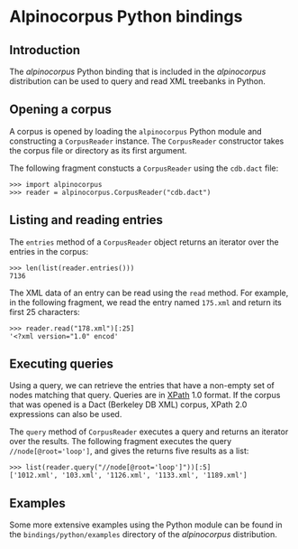 # Alpinocorpus Python bindings

## Introduction

The *alpinocorpus* Python binding that is included in the *alpinocorpus*
distribution can be used to query and read XML treebanks in Python.

## Opening a corpus

A corpus is opened by loading the `alpinocorpus` Python module and
constructing a `CorpusReader` instance. The `CorpusReader` constructor
takes the corpus file or directory as its first argument.

The following fragment constucts a `CorpusReader` using the `cdb.dact`
file:

~~~ {.python}
>>> import alpinocorpus
>>> reader = alpinocorpus.CorpusReader("cdb.dact")
~~~

## Listing and reading entries

The `entries` method of a `CorpusReader` object returns an iterator
over the entries in the corpus:

~~~ {.python}
>>> len(list(reader.entries()))
7136
~~~

The XML data of an entry can be read using the `read` method. For example,
in the following fragment, we read the entry named `175.xml` and return
its first 25 characters:

~~~ {.python}
>>> reader.read("178.xml")[:25]
'<?xml version="1.0" encod'
~~~

## Executing queries

Using a query, we can retrieve the entries that have a non-empty set of
nodes matching that query. Queries are in
[XPath](http://en.wikipedia.org/wiki/XPath) 1.0 format. If the corpus
that was opened is a Dact (Berkeley DB XML) corpus, XPath 2.0 expressions
can also be used.

The `query` method of `CorpusReader` executes a query and returns an
iterator over the results. The following fragment executes the query
`//node[@root='loop']`, and gives the returns five results as a list:

~~~ {.python}
>>> list(reader.query("//node[@root='loop']"))[:5]
['1012.xml', '103.xml', '1126.xml', '1133.xml', '1189.xml']
~~~

## Examples

Some more extensive examples using the Python module can be found in
the `bindings/python/examples` directory of the *alpinocorpus* distribution.
